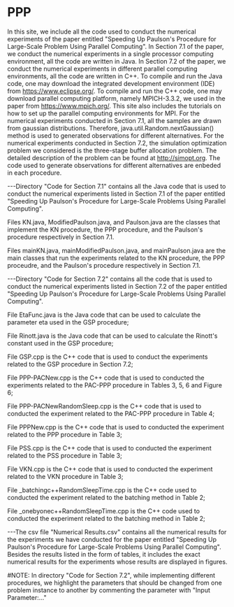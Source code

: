 # PPP
In this site, we include all the code used to conduct the numerical experiments of the paper entitled "Speeding Up Paulson's Procedure for Large-Scale Problem Using Parallel Computing". In Section 7.1 of the paper, we conduct the numerical experiments in a single processor computing environment, all the code are written in Java. In Section 7.2 of the paper, we conduct the numerical experiments in different parallel computing environments, all the code are written in C++. To compile and run the Java code, one may download the integrated development environment (IDE) from https://www.eclipse.org/. To compile and run the C++ code, one may download parallel computing platform, namely MPICH-3.3.2,  we used in the paper from https://www.mpich.org/. This site also includes the tutorials on how to set up the parallel computing environments for MPI. For the numerical experiments conducted in Section 7.1, all the samples are drawn from gaussian distributions. Therefore, java.util.Random.nextGaussian() method is used to generated observations for different alternatives. For the numerical experiments conducted in Section 7.2, the simulation optimization problem we considered is the three-stage buffer allocation problem. The detailed description of the problem can be found at http://simopt.org. The code used to generate observations for different alternatives are enbeded in each procedure. 


---Directory "Code for Section 7.1" contains all the Java code that is used to conduct the numerical experiments listed in Section 7.1 of the paper entitled "Speeding Up Paulson's Procedure for Large-Scale Problems Using Parallel Computing". 

Files KN.java, ModifiedPaulson.java, and Paulson.java are the classes that implement the KN procedure, the PPP procedure, and the Paulson's procedure respectively in Section 7.1.

Files mainKN.java, mainModifiedPaulson.java, and mainPaulson.java are the main classes that run the experiments related to the KN procedure, the PPP proceudre, and the Paulson's procedure respectively in Section 7.1.

---Directory "Code for Section 7.2" contains all the code that is used to conduct the numerical experiments listed in Section 7.2 of the paper entitled "Speeding Up Paulson's Procedure for Large-Scale Problems Using Parallel Computing".
  
  File EtaFunc.java is the Java code that can be used to calculate the parameter eta used in the GSP procedure;
  
  File Rinott.java is the Java code that can be used to calculate the Rinott's constant used in the GSP procedure;
  
  File GSP.cpp is the C++ code that is used to conduct the experiments related to the GSP procedure in Section 7.2;
  
  File PPP-PACNew.cpp is the C++ code that is used to conducted the experiments related to the PAC-PPP procedure in Tables 3, 5, 6 and Figure 6;
  
  File PPP-PACNewRandomSleep.cpp is the C++ code that is used to conducted the experiment related to the PAC-PPP procedure in Table 4;
  
  File PPPNew.cpp is the C++ code that is used to conducted the experiment related to the PPP procedure in Table 3;
  
  File PSS.cpp is the C++ code that is used to conducted the experiment related to the PSS procedure in Table 3;
  
  File VKN.cpp is the C++ code that is used to conducted the experiment related to the VKN procedure in Table 3;
  
  File \_batchingc++RandomSleepTime.cpp is the C++ code used to conducted the experiment related to the batching method in Table 2;
  
  File \_onebyonec++RandomSleepTime.cpp is the C++ code used to conducted the experiment related to the batching method in Table 2;


---The csv file "Numerical Results.csv" contains all the numerical results for the experiments we have conducted for the paper entitled "Speeding Up Paulson's Procedure for Large-Scale Problems Using Parallel Computing". Besides the results listed in the form of tables, it includes the exact numerical results for the experiments whose results are displayed in figures.



#NOTE: In directory "Code for Section 7.2", while implementing different procedures, we highlight the parameters that should be changed from one problem instance to another by commenting the parameter with "Input Parameter:..."
